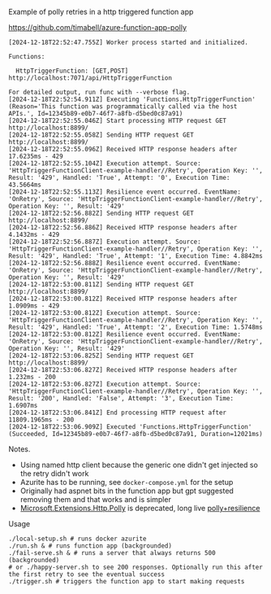 Example of polly retries in a http triggered function app

https://github.com/timabell/azure-function-app-polly

```
[2024-12-18T22:52:47.755Z] Worker process started and initialized.

Functions:

  HttpTriggerFunction: [GET,POST] http://localhost:7071/api/HttpTriggerFunction

For detailed output, run func with --verbose flag.
[2024-12-18T22:52:54.911Z] Executing 'Functions.HttpTriggerFunction' (Reason='This function was programmatically called via the host APIs.', Id=12345b89-e0b7-46f7-a8fb-d5bed0c87a91)
[2024-12-18T22:52:55.046Z] Start processing HTTP request GET http://localhost:8899/
[2024-12-18T22:52:55.058Z] Sending HTTP request GET http://localhost:8899/
[2024-12-18T22:52:55.096Z] Received HTTP response headers after 17.6235ms - 429
[2024-12-18T22:52:55.104Z] Execution attempt. Source: 'HttpTriggerFunctionClient-example-handler//Retry', Operation Key: '', Result: '429', Handled: 'True', Attempt: '0', Execution Time: 43.5664ms
[2024-12-18T22:52:55.113Z] Resilience event occurred. EventName: 'OnRetry', Source: 'HttpTriggerFunctionClient-example-handler//Retry', Operation Key: '', Result: '429'
[2024-12-18T22:52:56.882Z] Sending HTTP request GET http://localhost:8899/
[2024-12-18T22:52:56.886Z] Received HTTP response headers after 4.1432ms - 429
[2024-12-18T22:52:56.887Z] Execution attempt. Source: 'HttpTriggerFunctionClient-example-handler//Retry', Operation Key: '', Result: '429', Handled: 'True', Attempt: '1', Execution Time: 4.8842ms
[2024-12-18T22:52:56.888Z] Resilience event occurred. EventName: 'OnRetry', Source: 'HttpTriggerFunctionClient-example-handler//Retry', Operation Key: '', Result: '429'
[2024-12-18T22:53:00.811Z] Sending HTTP request GET http://localhost:8899/
[2024-12-18T22:53:00.812Z] Received HTTP response headers after 1.0909ms - 429
[2024-12-18T22:53:00.812Z] Execution attempt. Source: 'HttpTriggerFunctionClient-example-handler//Retry', Operation Key: '', Result: '429', Handled: 'True', Attempt: '2', Execution Time: 1.5748ms
[2024-12-18T22:53:00.812Z] Resilience event occurred. EventName: 'OnRetry', Source: 'HttpTriggerFunctionClient-example-handler//Retry', Operation Key: '', Result: '429'
[2024-12-18T22:53:06.825Z] Sending HTTP request GET http://localhost:8899/
[2024-12-18T22:53:06.827Z] Received HTTP response headers after 1.232ms - 200
[2024-12-18T22:53:06.827Z] Execution attempt. Source: 'HttpTriggerFunctionClient-example-handler//Retry', Operation Key: '', Result: '200', Handled: 'False', Attempt: '3', Execution Time: 1.6907ms
[2024-12-18T22:53:06.841Z] End processing HTTP request after 11809.1965ms - 200
[2024-12-18T22:53:06.909Z] Executed 'Functions.HttpTriggerFunction' (Succeeded, Id=12345b89-e0b7-46f7-a8fb-d5bed0c87a91, Duration=12021ms)
```

Notes.

- Using named http client because the generic one didn't get injected so the retry didn't work
- Azurite has to be running, see `docker-compose.yml` for the setup
- Originally had aspnet bits in the function app but gpt suggested removing them and that works and is simpler
- [Microsoft.Extensions.Http.Polly](https://github.com/App-vNext/Polly.Extensions.Http?tab=readme-ov-file) is deprecated, long live [polly+resilience](https://learn.microsoft.com/en-gb/dotnet/core/resilience/http-resilience?tabs=dotnet-cli)

Usage

```shell
./local-setup.sh # runs docker azurite
./run.sh & # runs function app (backgrounded)
./fail-serve.sh & # runs a server that always returns 500 (backgrounded)
# or ./happy-server.sh to see 200 responses. Optionally run this after the first retry to see the eventual success
./trigger.sh # triggers the function app to start making requests
```
